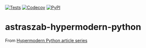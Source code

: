 [![Tests](https://github.com/astraszab/astraszab-hypermodern-python/workflows/Tests/badge.svg)](https://github.com/astraszab/astraszab-hypermodern-python/actions?workflow=Tests)
[![Codecov](https://codecov.io/gh/astraszab/astraszab-hypermodern-python/branch/master/graph/badge.svg)](https://codecov.io/gh/astraszab/astraszab-hypermodern-python)
[![PyPI](https://img.shields.io/pypi/v/astraszab-hypermodern-python.svg)](https://pypi.org/project/astraszab-hypermodern-python/)

# astraszab-hypermodern-python

From [Hypermodern Python article series](https://cjolowicz.github.io/posts/hypermodern-python-01-setup/)
